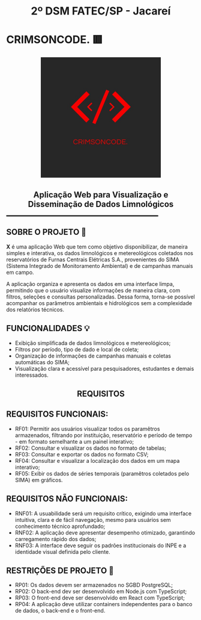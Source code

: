<h1 align="center" >2º DSM FATEC/SP - Jacareí</h1>

# CRIMSONCODE. 🟥

<div align=center>
 <img src=assets/Logo.jpeg height=320px alt="Logo CrimsonCode.">
</div>


<h2 align="center">
  Aplicação Web para Visualização e Disseminação de Dados Limnológicos
</h2>
<hr style="border: 1px solid black; width: 80%;">

## SOBRE O PROJETO 📕

<p>
<strong>X</strong> é uma aplicação Web que tem como objetivo disponibilizar, de maneira simples e interativa, os dados limnológicos e metereológicos coletados nos reservatórios de Furnas Centrais Elétricas S.A., provenientes do SIMA (Sistema Integrado de Monitoramento Ambiental) e de campanhas manuais em campo.

A aplicação organiza e apresenta os dados em uma interface limpa, permitindo que o usuário visualize informações de maneira clara, com filtros, seleções e consultas personalizadas. Dessa forma, torna-se possível acompanhar os parâmetros ambientais e hidrológicos sem a complexidade dos relatórios técnicos.
</p>

## FUNCIONALIDADES 💡

<ul>
 <li>
  Exibição simplificada de dados limnológicos e metereológicos;
 </li>
 <li>
  Filtros por período, tipo de dado e local de coleta;
 </li>
 <li>
 Organização de informações de campanhas manuais e coletas automáticas do SIMA;
 </li>
 <li>
  Visualização clara e acessível para pesquisadores, estudantes e demais interessados.
 </li>
</ul>

<h2 align="center" >REQUISITOS</h2>

## REQUISITOS FUNCIONAIS: 

<ul>
 <li>
  RF01: Permitir aos usuários visualizar todos os paramêtros armazenados, filtrando por instituição, reservatório e período de tempo - em formato semelhante a um painel interativo;
 </li>
 <li>
  RF02: Consultar e visualizar os dados no formato de tabelas;
 </li>
 <li>
  RF03: Consultar e exportar os dados no formato CSV;
 </li>
 <li>
  RF04: Consultar e visualizar a localização dos dados em um mapa interativo;
 </li>
 <li>
  RF05: Exibir os dados de séries temporais (paramêtros coletados pelo SIMA) em gráficos.
 </li>
</ul>

## REQUISITOS NÃO FUNCIONAIS:

<ul>
 <li>
  RNF01: A usuabilidade será um requisito crítico, exigindo uma interface intuitiva, clara e de fácil navegação, mesmo para usuários sem conhecimento técnico aprofundado;
 </li>
 <li>
  RNF02: A aplicação deve apresentar desempenho otimizado, garantindo carregamento rápido dos dados;
 </li>
  <li>
  RNF03: A interface deve seguir os padrões institucionais do INPE e a identidade visual definida pelo cliente.
 </li>
</ul>

## RESTRIÇÕES DE PROJETO 🛑

<ul>
 <li>
  RP01: Os dados devem ser armazenados no SGBD PostgreSQL;
 </li>
 <li>
  RP02: O back-end dev ser desenvolvido em Node.js com TypeScript;
 </li>
  <li>
  RP03: O front-end deve ser desenvolvido em React com TypeScript;
 </li>
  <li>
  RP04: A aplicação deve utilizar containers independentes para o banco de dados, o back-end e o front-end.
 </li>
</ul>

